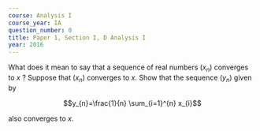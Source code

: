 ```yaml
---
course: Analysis I
course_year: IA
question_number: 0
title: Paper 1, Section I, D Analysis I
year: 2016
---
```




What does it mean to say that a sequence of real numbers $\left(x_{n}\right)$ converges to $x$ ? Suppose that $\left(x_{n}\right)$ converges to $x$. Show that the sequence $\left(y_{n}\right)$ given by

$$y_{n}=\frac{1}{n} \sum_{i=1}^{n} x_{i}$$

also converges to $x$.